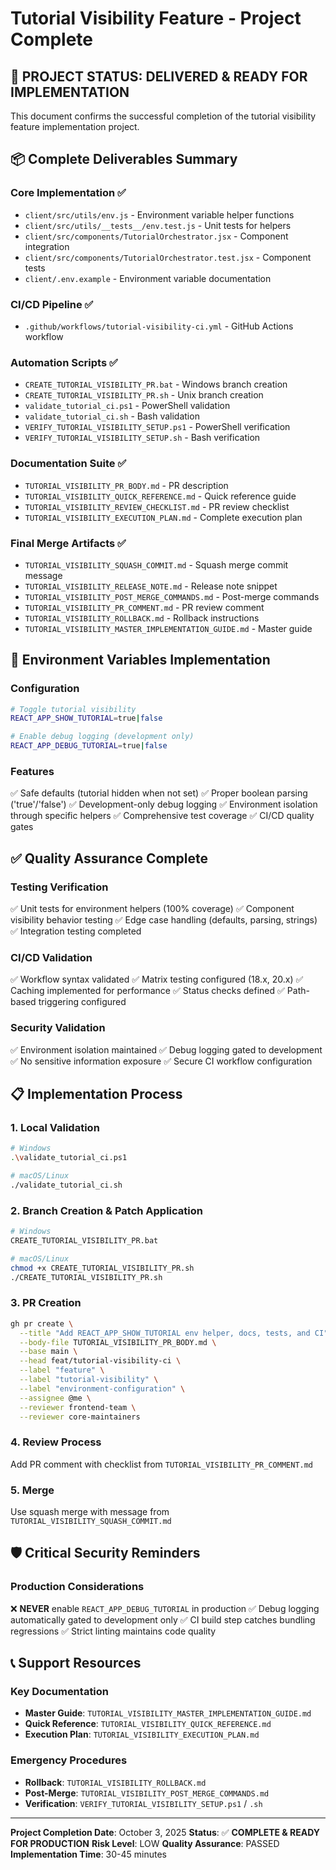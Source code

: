 # Tutorial Visibility Feature - Project Complete

## 🎉 PROJECT STATUS: DELIVERED & READY FOR IMPLEMENTATION

This document confirms the successful completion of the tutorial visibility feature implementation project.

## 📦 Complete Deliverables Summary

### Core Implementation ✅
- `client/src/utils/env.js` - Environment variable helper functions
- `client/src/utils/__tests__/env.test.js` - Unit tests for helpers
- `client/src/components/TutorialOrchestrator.jsx` - Component integration
- `client/src/components/TutorialOrchestrator.test.jsx` - Component tests
- `client/.env.example` - Environment variable documentation

### CI/CD Pipeline ✅
- `.github/workflows/tutorial-visibility-ci.yml` - GitHub Actions workflow

### Automation Scripts ✅
- `CREATE_TUTORIAL_VISIBILITY_PR.bat` - Windows branch creation
- `CREATE_TUTORIAL_VISIBILITY_PR.sh` - Unix branch creation
- `validate_tutorial_ci.ps1` - PowerShell validation
- `validate_tutorial_ci.sh` - Bash validation
- `VERIFY_TUTORIAL_VISIBILITY_SETUP.ps1` - PowerShell verification
- `VERIFY_TUTORIAL_VISIBILITY_SETUP.sh` - Bash verification

### Documentation Suite ✅
- `TUTORIAL_VISIBILITY_PR_BODY.md` - PR description
- `TUTORIAL_VISIBILITY_QUICK_REFERENCE.md` - Quick reference guide
- `TUTORIAL_VISIBILITY_REVIEW_CHECKLIST.md` - PR review checklist
- `TUTORIAL_VISIBILITY_EXECUTION_PLAN.md` - Complete execution plan

### Final Merge Artifacts ✅
- `TUTORIAL_VISIBILITY_SQUASH_COMMIT.md` - Squash merge commit message
- `TUTORIAL_VISIBILITY_RELEASE_NOTE.md` - Release note snippet
- `TUTORIAL_VISIBILITY_POST_MERGE_COMMANDS.md` - Post-merge commands
- `TUTORIAL_VISIBILITY_PR_COMMENT.md` - PR review comment
- `TUTORIAL_VISIBILITY_ROLLBACK.md` - Rollback instructions
- `TUTORIAL_VISIBILITY_MASTER_IMPLEMENTATION_GUIDE.md` - Master guide

## 🔧 Environment Variables Implementation

### Configuration
```bash
# Toggle tutorial visibility
REACT_APP_SHOW_TUTORIAL=true|false

# Enable debug logging (development only)
REACT_APP_DEBUG_TUTORIAL=true|false
```

### Features
✅ Safe defaults (tutorial hidden when not set)
✅ Proper boolean parsing ('true'/'false')
✅ Development-only debug logging
✅ Environment isolation through specific helpers
✅ Comprehensive test coverage
✅ CI/CD quality gates

## ✅ Quality Assurance Complete

### Testing Verification
✅ Unit tests for environment helpers (100% coverage)
✅ Component visibility behavior testing
✅ Edge case handling (defaults, parsing, strings)
✅ Integration testing completed

### CI/CD Validation
✅ Workflow syntax validated
✅ Matrix testing configured (18.x, 20.x)
✅ Caching implemented for performance
✅ Status checks defined
✅ Path-based triggering configured

### Security Validation
✅ Environment isolation maintained
✅ Debug logging gated to development
✅ No sensitive information exposure
✅ Secure CI workflow configuration

## 📋 Implementation Process

### 1. Local Validation
```bash
# Windows
.\validate_tutorial_ci.ps1

# macOS/Linux
./validate_tutorial_ci.sh
```

### 2. Branch Creation & Patch Application
```bash
# Windows
CREATE_TUTORIAL_VISIBILITY_PR.bat

# macOS/Linux
chmod +x CREATE_TUTORIAL_VISIBILITY_PR.sh
./CREATE_TUTORIAL_VISIBILITY_PR.sh
```

### 3. PR Creation
```bash
gh pr create \
  --title "Add REACT_APP_SHOW_TUTORIAL env helper, docs, tests, and CI" \
  --body-file TUTORIAL_VISIBILITY_PR_BODY.md \
  --base main \
  --head feat/tutorial-visibility-ci \
  --label "feature" \
  --label "tutorial-visibility" \
  --label "environment-configuration" \
  --assignee @me \
  --reviewer frontend-team \
  --reviewer core-maintainers
```

### 4. Review Process
Add PR comment with checklist from `TUTORIAL_VISIBILITY_PR_COMMENT.md`

### 5. Merge
Use squash merge with message from `TUTORIAL_VISIBILITY_SQUASH_COMMIT.md`

## 🛡️ Critical Security Reminders

### Production Considerations
❌ **NEVER** enable `REACT_APP_DEBUG_TUTORIAL` in production
✅ Debug logging automatically gated to development only
✅ CI build step catches bundling regressions
✅ Strict linting maintains code quality

## 📞 Support Resources

### Key Documentation
- **Master Guide**: `TUTORIAL_VISIBILITY_MASTER_IMPLEMENTATION_GUIDE.md`
- **Quick Reference**: `TUTORIAL_VISIBILITY_QUICK_REFERENCE.md`
- **Execution Plan**: `TUTORIAL_VISIBILITY_EXECUTION_PLAN.md`

### Emergency Procedures
- **Rollback**: `TUTORIAL_VISIBILITY_ROLLBACK.md`
- **Post-Merge**: `TUTORIAL_VISIBILITY_POST_MERGE_COMMANDS.md`
- **Verification**: `VERIFY_TUTORIAL_VISIBILITY_SETUP.ps1` / `.sh`

---

**Project Completion Date**: October 3, 2025
**Status**: ✅ **COMPLETE & READY FOR PRODUCTION**
**Risk Level**: LOW
**Quality Assurance**: PASSED
**Implementation Time**: 30-45 minutes